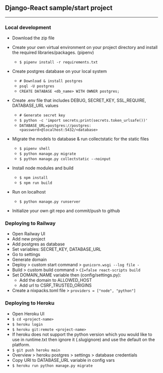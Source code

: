 ## Django-React sample/start project
---

 ### Local development

- Download the zip file
- Create your own virtual environment on your project directory and install the required libraries/packages. (pipenv) 

  - ```$ pipenv install -r requirements.txt```

- Create postgres database on your local system

  - ``` # Download & install postgres ```
  - ``` psql -U postgres ```
  - ``` CREATE DATABASE <db_name> WITH OWNER postgres; ```

- Create .env file that includes DEBUG, SECRET_KEY, SSL_REQUIRE, DATABASE_URL values

  - ``` # Generate secret key ```
  - ``` $ python -c 'import secrets;print(secrets.token_urlsafe())' ```
  - ``` DATABASE_URL=postgres://postgres:<password>@localhost:5432/<database> ```

- Migrate the models to database & run collectstatic for the static files

  - ``` $ pipenv shell ```
  - ``` $ python manage.py migrate ```
  - ``` $ python manage.py collectstatic --noinput ```

- Install node modules and build

  -  ``` $ npm install ```
  -  ``` $ npm run build ```
    
- Run on localhost
  -  ``` $ python manage.py runserver ```
  
- Initialize your own git repo and commit/push to github
 ### Deploying to Railway
 - Open Railway UI
 - Add new project
 - Add postgres as database
 - Set variables: SECRET_KEY, DATABASE_URL
 - Go to settings
 - Generate domain
 - Deploy > custom start command > ``` gunicorn.wsgi --log file - ```
 - Build > custom build command > ``` CI=false react-scripts build ```
 - Set DOMAIN_NAME variable then (config/settings.py):
   - Add the domain to ALLOWED_HOST
   - Add url to CSRF_TRUSTED_ORIGINS
- Create a nixpacks.toml file  > ``` providers = ["node", "python"] ```
### Deploying to Heroku
- Open Heroku UI
- ``` $ cd <project-name> ```
- ``` $ heroku login ```
- ``` $ heroku git:remote <project-name> ```
- If heroku does not support the python version which you would like to use in runtime.txt then ignore it (.slugignore) and use the default on the platform.
- ``` $ git push heroku main ```
- Overview > heroku postgres > settings > database credentials
- Copy URI to DATABASE_URL variable in config vars
- ``` $ heroku run python manage.py migrate ```
 
